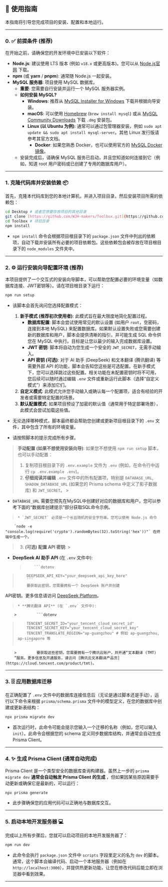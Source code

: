 ## 🚀 使用指南

本指南将引导您完成项目的安装、配置和本地运行。

---

### 0. ✅ 前提条件 (推荐)

在开始之前，请确保您的开发环境中已安装以下软件：

* **Node.js**: 建议使用 LTS 版本 (例如 `v18.x` 或更高版本)。您可以从 [Node.js官网](https://nodejs.org/) 下载。
* **npm** (或 **yarn** / **pnpm**): 通常随 Node.js 一起安装。
* **MySQL 服务器**: 项目使用 MySQL 数据库。
    * **重要**: 您需要自行安装并运行一个 MySQL 服务器实例。
    * **如何安装 MySQL?**
        * **Windows**: 推荐从 [MySQL Installer for Windows](https://dev.mysql.com/downloads/installer/) 下载并根据向导安装。
      * **macOS**: 可以使用 [Homebrew](https://brew.sh/) (`brew install mysql`)
        或从 [MySQL Community Downloads](https://dev.mysql.com/downloads/mysql/) 下载 `.dmg` 安装包。
      * **Linux (以 Ubuntu 为例)**: 通常可以通过包管理器安装，例如 `sudo apt update && sudo apt install mysql-server`。其他
        Linux 发行版请参考其官方文档。
        * **Docker**: 如果您熟悉 Docker，也可以使用官方的 [MySQL Docker 镜像](https://hub.docker.com/_/mysql)。
    * 安装完成后，请确保 MySQL 服务已启动，并且您知道如何连接到它（例如，知道 root 用户密码或已创建了专用的数据库用户）。

---

### 1. 克隆代码库并安装依赖 📦

首先，克隆本代码库到您的本地计算机，并进入项目目录，然后安装项目所需的依赖包：

```bash
cd Desktop # 或者您想要存放项目的其他目录
git clone [https://github.com/WJH-makers/Toolbox.git](https://github.com/WJH-makers/Toolbox.git) # 克隆代码库
cd Toolbox # 项目目录
npm install
```

* `npm install` 命令会根据项目根目录下的 `package.json` 文件中列出的依赖项，自动下载并安装所有必要的项目依赖包。这些依赖包会被存放在项目根目录下的
  `node_modules` 文件夹中。

---

### 2. ⚙️ 运行安装向导配置环境 (推荐)

本项目提供了一个交互式的安装向导脚本，可以帮助您配置必要的环境变量（如数据库连接、JWT密钥等）。请在项目根目录下运行：

```bash
npm run setup
```

* 该脚本会首先询问您选择配置模式：
    1. **新手模式 (推荐初次使用者)**: 此模式旨在最大限度地简化配置过程。
        * **数据库配置**: 脚本会尝试使用常见的默认设置 (如用户 `root`，空密码，连接到本地 MySQL)
          来配置数据库。如果默认设置失败或您需要创建新的数据库和用户，脚本会提供清晰的指引，并可能生成 SQL 命令供您在 MySQL
          中执行。目标是让您以最少的输入完成数据库设置。
        * **JWT 密钥**: 脚本将自动为您生成一个安全的 `JWT_SECRET`，无需手动输入。
        * **API 密钥 (可选)**: 对于 AI 助手 (DeepSeek) 和文本翻译 (腾讯翻译) 等需要外部 API
          的功能，脚本会告知您这些是可选配置。在新手模式下，您可以选择跳过这些配置。相关功能在未配置密钥时将不可用，您后续可以随时通过编辑
          `.env` 文件或重新运行此脚本（选择“自定义模式”）来添加它们。
    2. **自定义模式**: 此模式允许您手动输入或确认每一个配置项，适合有经验的开发者或需要特定配置的场景。
    3. **默认配置模式**: 如果项目预设了加密的默认值（通常用于特定部署场景），此模式会尝试加载这些值。

* 无论选择哪种模式，脚本最终都会帮助您创建或更新项目根目录下的 `.env` 文件，其中包含了所有的环境变量。
* 请按照脚本的提示完成所有步骤。

> **手动配置 (如果不想使用安装向导)**:
> 如果您不想使用 `npm run setup` 脚本，也可以手动配置：
> 1. 复制项目根目录下的 `.env.example` 文件为 `.env` (例如，在命令行中运行 `cp .env.example .env`)。
> 2. **仔细阅读并编辑** `.env` 文件中的所有配置项，特别是 `DATABASE_URL`, `SHADOW_DATABASE_URL` (如果您的 Prisma schema
     中定义了影子数据库) 和 `JWT_SECRET`。
     >

* `DATABASE_URL` 需要您预先在MySQL中创建好对应的数据库和用户。您可以参考下面的“数据库创建提示”部分获取SQL命令示例。

>     * `JWT_SECRET` 必须是一个长且随机的安全字符串。您可以使用 Node.js 命令

        `node -e "console.log(require('crypto').randomBytes(32).toString('hex'))"` 在终端中生成一个。
> 3. **(可选) 配置 API 密钥**:
     >

* **DeepSeek AI 助手 API** (在 `.env` 文件中):
  >         ```dotenv

>         DEEPSEEK_API_KEY="your_deepseek_api_key_here"
>         ```
>         要获取此密钥，您需要拥有一个 DeepSeek 账户并创建
API密钥。更多信息请访问 [DeepSeek Platform](https://platform.deepseek.com/)。
>     * **腾讯翻译 API** (在 `.env` 文件中):

        >         ```dotenv

>         TENCENT_SECRET_ID="your_tencent_cloud_secret_id"
>         TENCENT_SECRET_KEY="your_tencent_cloud_secret_key"
>         TENCENT_TRANSLATE_REGION="ap-guangzhou" # 例如 ap-guangzhou, ap-singapore 等
>         ```

        >         要获取这些密钥，您需要拥有一个腾讯云账户，并开通“文本翻译 (TMT)
        ”服务。更多信息及开通服务，请访问 [腾讯云文本翻译产品页](https://cloud.tencent.com/product/tmt)。

---

### 3. 🗄️ 应用数据库迁移

在正确配置了 `.env` 文件中的数据库连接信息后（无论是通过脚本还是手动），运行以下命令来根据 `prisma/schema.prisma`
文件中的模型定义，在您的数据库中创建或更新表结构：

```bash
npx prisma migrate dev
```

* 首次运行时，此命令可能会提示您输入一个迁移的名称（例如，您可以输入 `init`）。此命令会根据您的 schema 定义同步数据库结构，并通常会自动生成
  Prisma Client。

---

### 4. ✨ 生成 Prisma Client (通常自动完成)

Prisma Client 是一个类型安全的数据库查询构建器。虽然上一步的 `prisma migrate dev` **通常会自动触发 Prisma Client 的生成**
，但如果因某些原因需要手动更新或确保它是最新的，可以运行：

```bash
npx prisma generate
```

* 此步骤确保您的应用代码可以正确地与数据库交互。

---

### 5. 启动本地开发服务器 💻

完成以上所有步骤后，您就可以启动项目的本地开发服务器了：

```bash
npm run dev
```

* 此命令会执行 `package.json` 文件中 `scripts` 字段里定义的名为 `dev` 的脚本。通常，这个脚本会编译代码、启动一个本地服务器（例如在
  `http://localhost:3000`），并提供热更新功能，让您在修改代码后能立即在浏览器中看到效果。

---